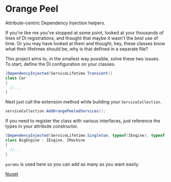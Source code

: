 # Orange Peel
Attribute-centric Dependency Injection helpers.

If you're like me you've stopped at some point, looked at your thousands of lines of DI registrations, and thought that maybe it wasn't the best use of time.  Or you may have looked at them and thought, hey, these classes know what their lifetimes should be, why is that defined in a separate file?

This project aims to, in the smallest way possible, solve these two issues. To start, define the DI configuration on your classes.
```C#
[DependencyInjected(ServiceLifetime.Transient)]
class Car
{
  //...
}
```

Next just call the extension method while building your `ServiceCollection`.
```C#
serviceCollection.AddOrangePeeledServices();
```

If you need to register the class with various interfaces, just reference the types in your attribute constructor.
```C#
[DependencyInjected(ServiceLifetime.Singleton, typeof(IEngine), typeof(IMachine))]
class BigEngine : IEngine, IMachine
{
  //...
}
```
`params` is used here so you can add as many as you want easily.

[Nuget](https://www.nuget.org/packages/OrangePeel)
